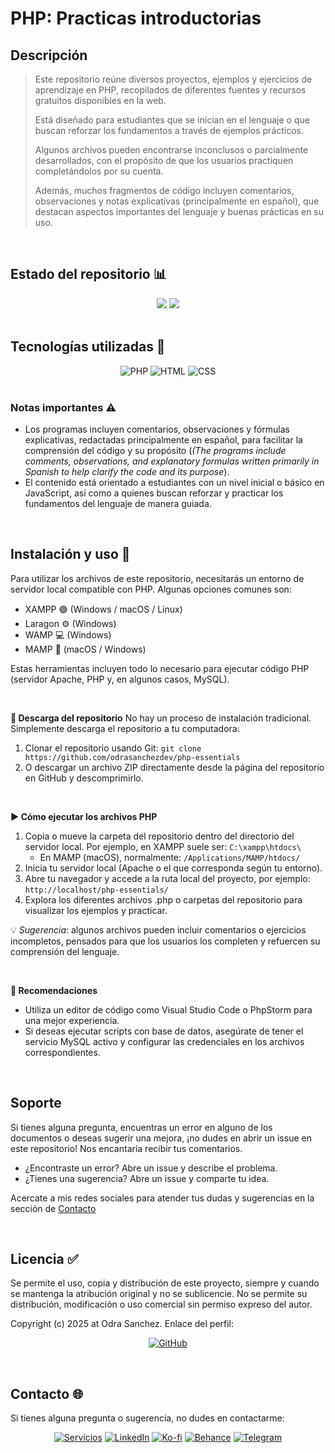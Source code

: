 # PHP: Practicas introductorias

## Descripción
> Este repositorio reúne diversos proyectos, ejemplos y ejercicios de aprendizaje en PHP, recopilados de diferentes fuentes y recursos gratuitos disponibles en la web.
> 
> Está diseñado para estudiantes que se inician en el lenguaje o que buscan reforzar los fundamentos a través de ejemplos prácticos.
> 
> Algunos archivos pueden encontrarse inconclusos o parcialmente desarrollados, con el propósito de que los usuarios practiquen completándolos por su cuenta.
> 
> Además, muchos fragmentos de código incluyen comentarios, observaciones y notas explicativas (principalmente en español), que destacan aspectos importantes del lenguaje y buenas prácticas en su uso.
<br>

## Estado del repositorio 📊️
<div align="center" style="display: inline_block">
<img src="https://img.shields.io/badge/Avance-0%25-7389A6?style=for-the-badge" />
<img src="https://img.shields.io/badge/Version-1.0-7389A6?style=for-the-badge" />
</div>
<br>

## Tecnologías utilizadas 🔨
<div align="center" style="display: inline_block">
<img alt="PHP" src="https://img.shields.io/badge/PHP-777BB4?style=for-the-badge" />
<img alt="HTML" src="https://img.shields.io/badge/HTML5-E34F26?style=for-the-badge" />
<img alt="CSS" src="https://img.shields.io/badge/CSS3-1572B6?style=for-the-badge" />
</div>
<br>

### Notas importantes ⚠
  - Los programas incluyen comentarios, observaciones y fórmulas explicativas, redactadas principalmente en español, para facilitar la comprensión del código y su propósito (*(The programs include comments, observations, and explanatory formulas written primarily in Spanish to help clarify the code and its purpose*).
  - El contenido está orientado a estudiantes con un nivel inicial o básico en JavaScript, así como a quienes buscan reforzar y practicar los fundamentos del lenguaje de manera guiada.
<br>

## Instalación y uso 🚀
Para utilizar los archivos de este repositorio, necesitarás un entorno de servidor local compatible con PHP. Algunas opciones comunes son:
  * XAMPP 🟢 (Windows / macOS / Linux)
  * Laragon ⚙️ (Windows)
  * WAMP 💻 (Windows)
  * MAMP 🍎 (macOS / Windows)

Estas herramientas incluyen todo lo necesario para ejecutar código PHP (servidor Apache, PHP y, en algunos casos, MySQL).

<br>


**🧩 Descarga del repositorio**
No hay un proceso de instalación tradicional. Simplemente descarga el repositorio a tu computadora:
1. Clonar el repositorio usando Git: ``` git clone https://github.com/odrasanchezdev/php-essentials ```
2. O descargar un archivo ZIP directamente desde la página del repositorio en GitHub y descomprimirlo.

<br>

**▶️ Cómo ejecutar los archivos PHP**
1. Copia o mueve la carpeta del repositorio dentro del directorio del servidor local. Por ejemplo, en XAMPP suele ser: ``` C:\xampp\htdocs\ ```
   * En MAMP (macOS), normalmente: ``` /Applications/MAMP/htdocs/ ```
2. Inicia tu servidor local (Apache o el que corresponda según tu entorno).
3. Abre tu navegador y accede a la ruta local del proyecto, por ejemplo: ``` http://localhost/php-essentials/ ```
4. Explora los diferentes archivos .php o carpetas del repositorio para visualizar los ejemplos y practicar.

💡 *Sugerencia*: algunos archivos pueden incluir comentarios o ejercicios incompletos, pensados para que los usuarios los completen y refuercen su comprensión del lenguaje.

<br>

**🧰 Recomendaciones** 
 * Utiliza un editor de código como Visual Studio Code o PhpStorm para una mejor experiencia.
 * Si deseas ejecutar scripts con base de datos, asegúrate de tener el servicio MySQL activo y configurar las credenciales en los archivos correspondientes.

<br>

## Soporte
Si tienes alguna pregunta, encuentras un error en alguno de los documentos o deseas sugerir una mejora, ¡no dudes en abrir un issue en este repositorio! Nos encantaría recibir tus comentarios.

* ¿Encontraste un error? Abre un issue y describe el problema.
* ¿Tienes una sugerencia? Abre un issue y comparte tu idea.

Acercate a mis redes sociales para atender tus dudas y sugerencias en la sección de [Contacto](#contacto-)

<br>

## Licencia ✅
Se permite el uso, copia y distribución de este proyecto, siempre y cuando se mantenga la atribución original y no se sublicencie. No se permite su distribución, modificación o uso comercial sin permiso expreso del autor.

Copyright (c) 2025 at Odra Sanchez. Enlace del perfil:
<div align="center" style="display: inline_block">
  
<a href="https://github.com/odrasanchezdev">![GitHub](https://img.shields.io/badge/GitHub-100000?style=for-the-badge&logo=github&logoColor=white)</a>
</div>

<br>

## Contacto 🌐
Si tienes alguna pregunta o sugerencia, no dudes en contactarme:
<div align="center" style="display: inline_block;">
  
 <a href="https://odrasanchezdev.super.site/">![Servicios](https://img.shields.io/badge/servicios-071739?style=for-the-badge)</a>
 <a href="https://www.linkedin.com/in/odrasanchez/">![LinkedIn](https://img.shields.io/badge/-LinkedIn-004e89?style=for-the-badge)</a>
 <a href="https://ko-fi.com/odrasanchez">![Ko-fi](https://img.shields.io/badge/-Ko--fi-F16061?style=for-the-badge)</a>
 <a href="https://www.behance.net/odrasanchezdev">![Behance](https://img.shields.io/badge/-B&emacr;hance-1982c4?style=for-the-badge)</a>
 <a href="https://t.me/odrasanchezdev">![Telegram](https://img.shields.io/badge/-Telegram-219ebc?style=for-the-badge)</a>
 
</div>
